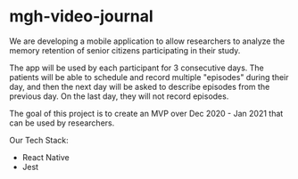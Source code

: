 # mgh-video-journal

We are developing a mobile application to allow researchers to analyze the memory retention of senior citizens participating in their study. 

The app will be used by each participant for 3 consecutive days. The patients will be able to schedule and record multiple "episodes" during their day, and then the next day will be asked to describe episodes from the previous day. On the last day, they will not record episodes. 

The goal of this project is to create an MVP over Dec 2020 - Jan 2021 that can be used by researchers.

Our Tech Stack: 
- React Native
- Jest 
